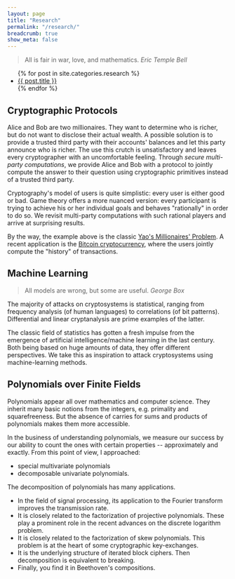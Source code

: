 ```yaml
---
layout: page
title: "Research"
permalink: "/research/"
breadcrumb: true
show_meta: false
---
```


> All is fair in war, love, and mathematics.
<cite>Eric Temple Bell</cite>


<ul>
    {% for post in site.categories.research %}
    <li><a href="{{ site.url }}{{ site.baseurl }}{{ post.url }}">{{ post.title }}</a></li>
    {% endfor %}
</ul>


## Cryptographic Protocols

Alice and Bob are two millionaires. They want to
determine who is richer, but do not want to disclose
their actual wealth. A possible solution is to provide a
trusted third party with their accounts' balances and
let this party announce who is richer. The use this
crutch is unsatisfactory and leaves every cryptographer
with an uncomfortable feeling. Through <i>secure
multi-party computations</i>, we provide Alice and Bob
with a protocol to jointly compute the answer to their
question using cryptographic primitives instead of a
trusted third party.

Cryptography's model of users is quite simplistic:
every user is either good or bad. Game theory offers a
more nuanced version: every participant is trying to
achieve his or her individual goals and behaves
"rationally" in order to do so. We revisit multi-party
computations with such rational players and arrive at
surprising results.

By the way, the example above is the
classic <a href="https://en.wikipedia.org/wiki/Yao%27s_Millionaires%27_Problem">Yao's
Millionaires' Problem</a>. A recent application is the
<a href="https://en.wikipedia.org/wiki/Bitcoin">Bitcoin
cryptocurrency</a>, where the users jointly compute the
"history" of transactions.


## Machine Learning

> All models are wrong, but some are useful.
<cite>George Box</cite>

The majority of attacks on cryptosystems is statistical, ranging from
frequency analysis (of human languages) to correlations (of bit
patterns). Differential and linear cryptanalysis are prime examples of
the latter.

The classic field of statistics has gotten a fresh impulse from the
emergence of artificial intelligence/machine learning in the last
century. Both being based on huge amounts of data, they offer
different perspectives. We take this as inspiration to attack
cryptosystems using machine-learning methods.



## Polynomials over Finite Fields

Polynomials appear all over mathematics and computer
science. They inherit many basic notions from the
integers, e.g. primality and squarefreeness. But the
absence of carries for sums and products of
polynomials makes them more accessible.

In the business of understanding polynomials, we measure our success
by our ability to count the ones with certain properties --
approximately and exactly. From this point of view, I approached:
- special multivariate polynomials
- decomposable univariate polynomials.

The decomposition of polynomials has many applications.
- In the field of signal processing, its application to the Fourier
  transform improves the transmission rate.
- It is closely related to the factorization of projective
  polynomials. These play a prominent role in the recent advances on
  the discrete logarithm problem.
- It is closely related to the factorization of skew polynomials. This
  problem is at the heart of some cryptographic key-exchanges.
- It is the underlying structure of iterated block ciphers. Then
  decomposition is equivalent to breaking.
- Finally, you find it in Beethoven's compositions.
